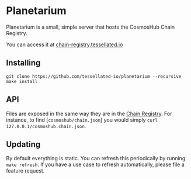 # Planetarium

Planetarium is a small, simple server that hosts the CosmosHub Chain Registry. 

You can access it at [chain-registry.tessellated.io](https://chain-registry.tessellated.io)

## Installing

```
git clone https://github.com/tessellated-io/planetarium --recursive
make install
```

## API 

Files are exposed in the same way they are in the [Chain Registry](https://github.com/cosmos/chain-registry/). For instance, to find [`cosmoshub/chain.json`] you would simply `curl 127.0.0.1/cosmoshub.chain.json`.

## Updating

By default everything is static. You can refresh this periodically by running `make refresh`. If you have a use case to refresh automatically, please file a feature request. 